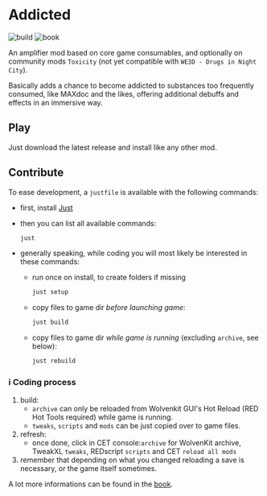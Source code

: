 # Addicted

![build](https://github.com/cyb3rpsych0s1s/4ddicted/actions/workflows/quality.yml/badge.svg) ![book](https://github.com/cyb3rpsych0s1s/4ddicted/actions/workflows/pages.yml/badge.svg)

An amplifier mod based on core game consumables, and optionally on community mods `Toxicity` (not yet compatible with `WE3D - Drugs in Night City`).

Basically adds a chance to become addicted to substances too frequently consumed, like MAXdoc and the likes, offering additional debuffs and effects in an immersive way.

## Play

Just download the latest release and install like any other mod.

## Contribute

To ease development, a `justfile` is available with the following commands:

- first, install [Just](https://just.systems/man/en/chapter_4.html?highlight=brew#packages)
- then you can list all available commands:
  
  ```sh
  just
  ```

- generally speaking, while coding you will most likely be interested in these commands:
  - run once on install, to create folders if missing

    ```sh
    just setup
    ```

  - copy files to game dir *before launching game*:

    ```sh
    just build
    ```

  - copy files to game dir *while game is running* (excluding `archive`, see below):

    ```sh
    just rebuild
    ```

### ℹ️ Coding process

1. build:
   - `archive` can only be reloaded from Wolvenkit GUI's Hot Reload (RED Hot Tools required) while game is running.
   - `tweaks`, `scripts` and `mods` can be just copied over to game files.
2. refresh:
   - once done, click in CET console:`archive` for WolvenKit archive, TweakXL `tweaks`, REDscript `scripts` and CET `reload all mods`
3. remember that depending on what you changed reloading a save is necessary, or the game itself sometimes.

A lot more informations can be found in the [book](https://cyb3rpsych0s1s.github.io/4ddicted).
